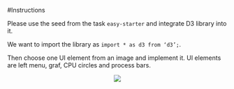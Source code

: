 #Instructions

Please use the seed from the task `easy-starter` and integrate D3 library into it.

We want to import the library as `import * as d3 from ‘d3’;`.

Then choose one UI element from an image and implement it. UI elements are left menu, graf, CPU circles and process bars.

<p align="center">
  <img src="https://cloud.githubusercontent.com/assets/1796022/21141364/fc88b5b6-c13c-11e6-83c0-8b8894460b43.png">
</p>

